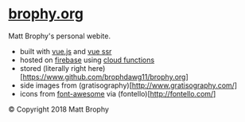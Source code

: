 # [brophy.org](brophy.org)

Matt Brophy's personal webite.

* built with [vue.js](https://vuejs.org/) and [vue ssr](https://ssr.vuejs.org/)
* hosted on [firebase](https://firebase.google.com) using [cloud functions](https://firebase.google.com/products/functions)
* stored (literally right here)[https://www.github.com/brophdawg11/brophy.org]
* side images from (gratisography)[http://www.gratisography.com/]
* icons from [font-awesome](http://fortawesome.github.io/Font-Awesome/) via (fontello)[http://fontello.com/]

&copy; Copyright 2018 Matt Brophy
